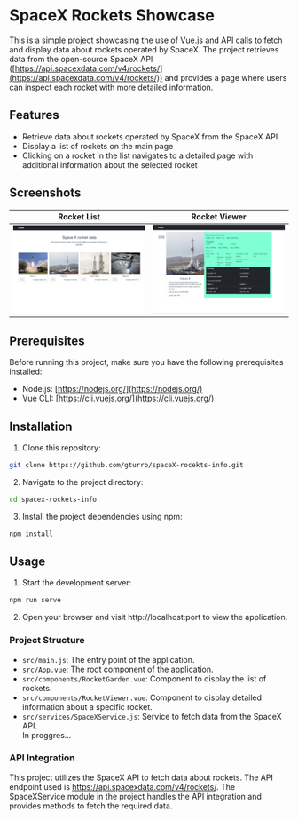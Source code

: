 # SpaceX Rockets Showcase

This is a simple project showcasing the use of Vue.js and API calls to fetch and display data about rockets operated by SpaceX. The project retrieves data from the open-source SpaceX API ([https://api.spacexdata.com/v4/rockets/](https://api.spacexdata.com/v4/rockets/)) and provides a page where users can inspect each rocket with more detailed information.

## Features

- Retrieve data about rockets operated by SpaceX from the SpaceX API
- Display a list of rockets on the main page
- Clicking on a rocket in the list navigates to a detailed page with additional information about the selected rocket


## Screenshots
Rocket List           |  Rocket Viewer
:-------------------------:|:-------------------------:
![](/screenshots/rocketGarden.jpg)  |  ![](/screenshots/rocketViewer.jpg)


## Prerequisites

Before running this project, make sure you have the following prerequisites installed:

- Node.js: [https://nodejs.org/](https://nodejs.org/)
- Vue CLI: [https://cli.vuejs.org/](https://cli.vuejs.org/)

## Installation

1. Clone this repository:

  ```bash
  git clone https://github.com/gturro/spaceX-rocekts-info.git
  ```
  
2. Navigate to the project directory:

  ```bash
  cd spacex-rockets-info
  ```
3. Install the project dependencies using npm:

```bash
npm install
```

## Usage
1. Start the development server:
```bash
npm run serve
```
2. Open your browser and visit http://localhost:port to view the application.

### Project Structure

<ul>
  <li><code>src/main.js</code>: The entry point of the application.</li>
  <li><code>src/App.vue</code>: The root component of the application.</li>
  <li><code>src/components/RocketGarden.vue</code>: Component to display the list of rockets.</li>
  <li><code>src/components/RocketViewer.vue</code>: Component to display detailed information about a specific rocket.</li>
  <li><code>src/services/SpaceXService.js</code>: Service to fetch data from the SpaceX API.</li> In proggres...
</ul>

### API Integration
This project utilizes the SpaceX API to fetch data about rockets. The API endpoint used is https://api.spacexdata.com/v4/rockets/. The SpaceXService module in the project handles the API integration and provides methods to fetch the required data.
